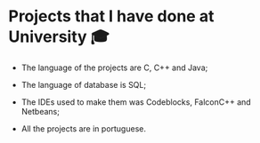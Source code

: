 # Projects that I have done at University 🎓

- The language of the projects are C, C++ and Java;

- The language of database is SQL;

- The IDEs used to make them was Codeblocks, FalconC++ and Netbeans;

- All the projects are in portuguese.